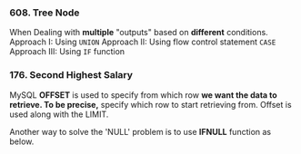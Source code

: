 ### 608. Tree Node
When Dealing with **multiple** "outputs" based on **different** conditions.
Approach I: Using `UNION`
Approach II: Using flow control statement `CASE`
Approach III: Using `IF` function

### 176. Second Highest Salary
MySQL **OFFSET** is used to specify from which row **we want the data to retrieve. To be precise,** specify which row to start retrieving from. Offset is used along with the LIMIT.

Another way to solve the 'NULL' problem is to use **IFNULL** function as below.